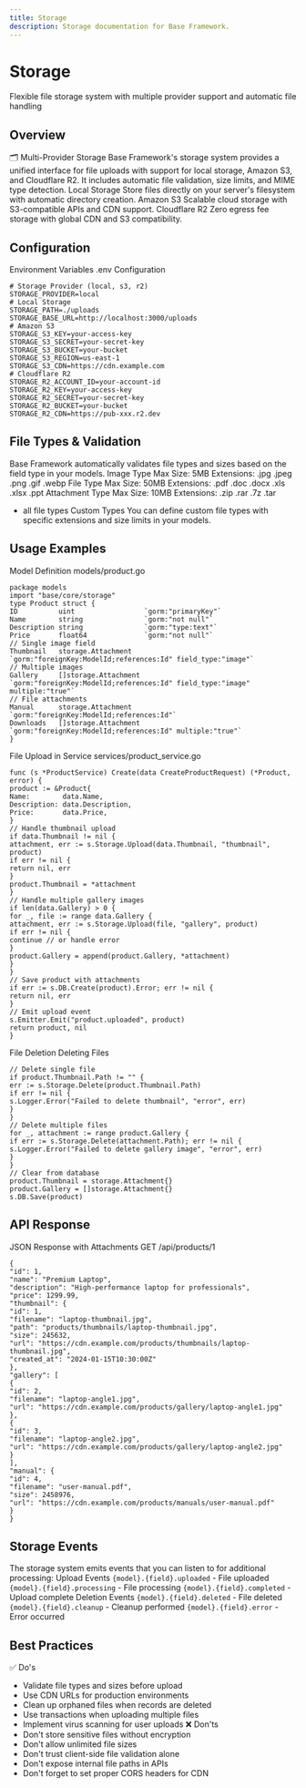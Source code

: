 ```yaml
---
title: Storage
description: Storage documentation for Base Framework.
---
```


# Storage
Flexible file storage system with multiple provider support and automatic file handling
## Overview
🗂️ Multi-Provider Storage
Base Framework's storage system provides a unified interface for file uploads with support for local storage, Amazon S3, and Cloudflare R2. It includes automatic file validation, size limits, and MIME type detection.
Local Storage
Store files directly on your server's filesystem with automatic directory creation.
Amazon S3
Scalable cloud storage with S3-compatible APIs and CDN support.
Cloudflare R2
Zero egress fee storage with global CDN and S3 compatibility.
## Configuration
Environment Variables
.env Configuration
```
# Storage Provider (local, s3, r2)
STORAGE_PROVIDER=local
# Local Storage
STORAGE_PATH=./uploads
STORAGE_BASE_URL=http://localhost:3000/uploads
# Amazon S3
STORAGE_S3_KEY=your-access-key
STORAGE_S3_SECRET=your-secret-key
STORAGE_S3_BUCKET=your-bucket
STORAGE_S3_REGION=us-east-1
STORAGE_S3_CDN=https://cdn.example.com
# Cloudflare R2
STORAGE_R2_ACCOUNT_ID=your-account-id
STORAGE_R2_KEY=your-access-key
STORAGE_R2_SECRET=your-secret-key
STORAGE_R2_BUCKET=your-bucket
STORAGE_R2_CDN=https://pub-xxx.r2.dev
```
## File Types & Validation
Base Framework automatically validates file types and sizes based on the field type in your models.
Image Type
Max Size:
5MB
Extensions:
.jpg
.jpeg
.png
.gif
.webp
File Type
Max Size:
50MB
Extensions:
.pdf
.doc
.docx
.xls
.xlsx
.ppt
Attachment Type
Max Size:
10MB
Extensions:
.zip
.rar
.7z
.tar
+ all file types
Custom Types
You can define custom file types with specific extensions and size limits in your models.
## Usage Examples
Model Definition
models/product.go
```
package models
import "base/core/storage"
type Product struct {
ID          uint                 `gorm:"primaryKey"`
Name        string               `gorm:"not null"`
Description string               `gorm:"type:text"`
Price       float64              `gorm:"not null"`
// Single image field
Thumbnail   storage.Attachment   `gorm:"foreignKey:ModelId;references:Id" field_type:"image"`
// Multiple images
Gallery     []storage.Attachment `gorm:"foreignKey:ModelId;references:Id" field_type:"image" multiple:"true"`
// File attachments
Manual      storage.Attachment   `gorm:"foreignKey:ModelId;references:Id"`
Downloads   []storage.Attachment `gorm:"foreignKey:ModelId;references:Id" multiple:"true"`
}
```
File Upload in Service
services/product_service.go
```
func (s *ProductService) Create(data CreateProductRequest) (*Product, error) {
product := &Product{
Name:        data.Name,
Description: data.Description,
Price:       data.Price,
}
// Handle thumbnail upload
if data.Thumbnail != nil {
attachment, err := s.Storage.Upload(data.Thumbnail, "thumbnail", product)
if err != nil {
return nil, err
}
product.Thumbnail = *attachment
}
// Handle multiple gallery images
if len(data.Gallery) > 0 {
for _, file := range data.Gallery {
attachment, err := s.Storage.Upload(file, "gallery", product)
if err != nil {
continue // or handle error
}
product.Gallery = append(product.Gallery, *attachment)
}
}
// Save product with attachments
if err := s.DB.Create(product).Error; err != nil {
return nil, err
}
// Emit upload event
s.Emitter.Emit("product.uploaded", product)
return product, nil
}
```
File Deletion
Deleting Files
```
// Delete single file
if product.Thumbnail.Path != "" {
err := s.Storage.Delete(product.Thumbnail.Path)
if err != nil {
s.Logger.Error("Failed to delete thumbnail", "error", err)
}
}
// Delete multiple files
for _, attachment := range product.Gallery {
if err := s.Storage.Delete(attachment.Path); err != nil {
s.Logger.Error("Failed to delete gallery image", "error", err)
}
}
// Clear from database
product.Thumbnail = storage.Attachment{}
product.Gallery = []storage.Attachment{}
s.DB.Save(product)
```
## API Response
JSON Response with Attachments
GET /api/products/1
```
{
"id": 1,
"name": "Premium Laptop",
"description": "High-performance laptop for professionals",
"price": 1299.99,
"thumbnail": {
"id": 1,
"filename": "laptop-thumbnail.jpg",
"path": "products/thumbnails/laptop-thumbnail.jpg",
"size": 245632,
"url": "https://cdn.example.com/products/thumbnails/laptop-thumbnail.jpg",
"created_at": "2024-01-15T10:30:00Z"
},
"gallery": [
{
"id": 2,
"filename": "laptop-angle1.jpg",
"url": "https://cdn.example.com/products/gallery/laptop-angle1.jpg"
},
{
"id": 3,
"filename": "laptop-angle2.jpg",
"url": "https://cdn.example.com/products/gallery/laptop-angle2.jpg"
}
],
"manual": {
"id": 4,
"filename": "user-manual.pdf",
"size": 2458976,
"url": "https://cdn.example.com/products/manuals/user-manual.pdf"
}
}
```
## Storage Events
The storage system emits events that you can listen to for additional processing:
Upload Events
`{model}.{field}.uploaded` - File uploaded
`{model}.{field}.processing` - File processing
`{model}.{field}.completed` - Upload complete
Deletion Events
`{model}.{field}.deleted` - File deleted
`{model}.{field}.cleanup` - Cleanup performed
`{model}.{field}.error` - Error occurred
## Best Practices
✅ Do's
- Validate file types and sizes before upload
- Use CDN URLs for production environments
- Clean up orphaned files when records are deleted
- Use transactions when uploading multiple files
- Implement virus scanning for user uploads
❌ Don'ts
- Don't store sensitive files without encryption
- Don't allow unlimited file sizes
- Don't trust client-side file validation alone
- Don't expose internal file paths in APIs
- Don't forget to set proper CORS headers for CDN